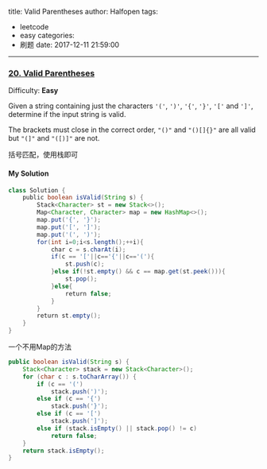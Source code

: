 title: Valid Parentheses
author: Halfopen
tags:
  - leetcode
  - easy
categories:
  - 刷题
date: 2017-12-11 21:59:00
---
### [20\. Valid Parentheses](https://leetcode.com/problems/valid-parentheses/discuss/)

Difficulty: **Easy**

Given a string containing just the characters `'('`, `')'`, `'{'`, `'}'`, `'['` and `']'`, determine if the input string is valid.

The brackets must close in the correct order, `"()"` and `"()[]{}"` are all valid but `"(]"` and `"([)]"` are not.

括号匹配，使用栈即可

#### My Solution
```java
class Solution {
    public boolean isValid(String s) {
        Stack<Character> st = new Stack<>();
        Map<Character, Character> map = new HashMap<>();
        map.put('{', '}');
        map.put('[', ']');
        map.put('(', ')');
        for(int i=0;i<s.length();++i){
            char c = s.charAt(i);
            if(c == '['||c=='{'||c=='('){
                st.push(c);
            }else if(!st.empty() && c == map.get(st.peek())){
                st.pop();
            }else{
                return false;
            }
        }
        return st.empty();
    }
}
```

一个不用Map的方法
```java
public boolean isValid(String s) {
	Stack<Character> stack = new Stack<Character>();
	for (char c : s.toCharArray()) {
		if (c == '(')
			stack.push(')');
		else if (c == '{')
			stack.push('}');
		else if (c == '[')
			stack.push(']');
		else if (stack.isEmpty() || stack.pop() != c)
			return false;
	}
	return stack.isEmpty();
}

```